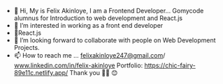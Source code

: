 - 👋 Hi, My is Felix Akinloye, I am a Frontend Developer...
 Gomycode alumnus for Introduction to web development and React.js
- 👀 I’m interested in working as a front end developer 
- 🌱React.js 
- 💞️ I’m looking forward to collaborate with people on Web Development Projects.
- 📫 How to reach me ... felixakinloye247@gmail.com/ www.linkedin.com/in/felix-akinloye
Portfolio: https://chic-fairy-89e11c.netlify.app/ Thank you 🙏🏾 😊
<!---
flexzy2011/flexzy2011 is a ✨ special ✨ repository because its `README.md` (this file) appears on your GitHub profile.

